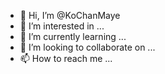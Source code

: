 - 👋 Hi, I’m @KoChanMaye
- 👀 I’m interested in ...
- 🌱 I’m currently learning ...
- 💞️ I’m looking to collaborate on ...
- 📫 How to reach me ...

<!---
KoChanMaye/KoChanMaye is a ✨ special ✨ repository because its `README.md` (this file) appears on your GitHub profile.
You can click the Preview link to take a look at your changes.
--->

